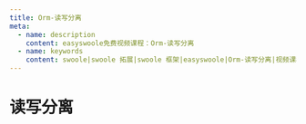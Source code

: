 ```yaml
---
title: Orm-读写分离
meta:
  - name: description
    content: easyswoole免费视频课程：Orm-读写分离
  - name: keywords
    content: swoole|swoole 拓展|swoole 框架|easyswoole|Orm-读写分离|视频课程|免费教程|orm
---
```

# 读写分离
<script type="text/javascript" src="/Js/Ckplayer/ckplayer.js"></script>
<div class="video" style="width: 50rem;height: 30rem;"></div>
<script type="text/javascript">
    var videoObject = {
    		container: '.video',
    		variable: 'player',
    		video:'http://video-oss.easyswoole.com/es-orm/9.%E8%AF%BB%E5%86%99%E5%88%86%E7%A6%BB%E3%80%82.mp4'
    	};
    var player=new ckplayer(videoObject);
</script>
